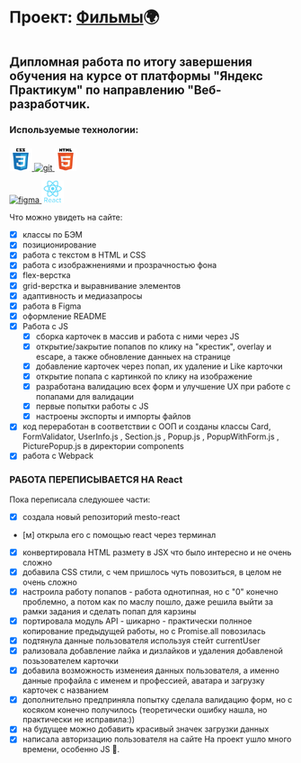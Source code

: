 # Проект: <a href="#" target="_blank">Фильмы</a>🌍<h1>
## Дипломная работа по итогу завершения обучения на курсе от платформы "Яндекс Практикум" по направлению "Веб-разработчик.</h2>
### Используемые технологии:<h3>
<p align="left"> <a href="https://www.w3schools.com/css/" target="_blank" rel="noreferrer"> <img src="https://raw.githubusercontent.com/devicons/devicon/master/icons/css3/css3-original-wordmark.svg" alt="css3" width="40" height="40"/> </a> <a href="https://git-scm.com/" target="_blank" rel="noreferrer"> <img src="https://www.vectorlogo.zone/logos/git-scm/git-scm-icon.svg" alt="git" width="40" height="40"/> </a> <a href="https://www.w3.org/html/" target="_blank" rel="noreferrer"> <img src="https://raw.githubusercontent.com/devicons/devicon/master/icons/html5/html5-original-wordmark.svg" alt="html5" width="40" height="40"/> </a> </p>
<p align="left"> <a href="https://www.figma.com/" target="_blank" rel="noreferrer"> <img src="https://www.vectorlogo.zone/logos/figma/figma-icon.svg" alt="figma" width="40" height="40"/> </a> 
<a href="https://reactjs.org/"><img src="https://raw.githubusercontent.com/devicons/devicon/master/icons/react/react-original-wordmark.svg" height="40px" width="40px" /></a>
</p>



Что можно увидеть на сайте: 
- [x] классы по БЭМ
- [x] позиционирование
- [x] работа с текстом в HTML и CSS
- [x] работа с изображнениями и прозрачностью фона
- [x] flex-верстка
- [x] grid-верстка и выравнивание элементов
- [x] адаптивность и медиазапросы
- [x] работа в Figma
- [x] оформление README
- [X] Работа с JS
    - [x] сборка карточек в массив и работа с ними через JS
    - [x] открытие/закрытие попапов  по клику на "крестик", overlay и escape, а также обновление данныех на странице
    - [x] добавление карточек через попап, их удаление и Like карточки
    - [x] открытие попапа с картинкой по клику на изображение
    - [x] разработана валидацию всех форм и улучшение UX при работе с попапами для валидации
    - [x] первые попытки работы с JS
    - [x] настроены экспорты и импорты файлов
- [X] код переработан в соответствии с ООП и созданы классы Card, FormValidator, UserInfo.js , Section.js , Popup.js , PopupWithForm.js , PicturePopup.js в директории components
- [X] работа с Webpack

### РАБОТА ПЕРЕПИСЫВАЕТСЯ НА React
Пока переписала следуюшее части:
- [X] создала новый репозиторий mesto-react
- [м] открыла его с помощью react через терминал
- [X] конвертировала HTML размету в JSX что было интересно и не очень сложно
- [X] добавила CSS стили, с чем пришлось чуть повозиться, в целом не очень сложно
- [X] настроила работу попапов - работа однотипная, но с "0" конечно проблемно, а потом как по маслу пошло, даже решила выйти за рамки задания и сделать попап для карзины
- [X] портировала модуль API - шикарно - практически полнное копирование предыдущей работы, но с  Promise.all повозилась
- [X] подтянула данные пользователя используя стейт currentUser 
- [X] рализовала добавление лайка и дизлайков и удаления добавленой позьзователем карточки 
- [X] добавила возможность изменеия данных пользователя, а именно данные профайла с именем и профессией, аватара и загрузку карточек с названием
- [X] дополнительно предприняла попытку сделала валидацию форм, но с косяком конечно получилось (теоретически ошибку нашла, но практически не исправила:))
- [X] на будущее можно добавить красивый значек загрузки данных
- [X] написала авторизацию пользователя на сайте
На проект ушло много времени, особенно JS 🙈.